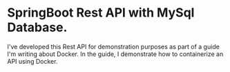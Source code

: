 # SpringBoot Rest API with MySql Database.

I've developed this Rest API for demonstration purposes as part of a guide I'm writing about Docker. In the guide, I demonstrate how to containerize an API using Docker.